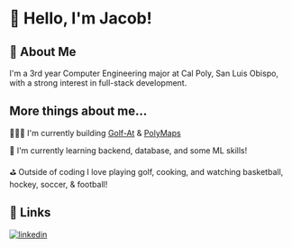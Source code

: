 
# 👋 Hello, I'm Jacob!


## 📖 About Me
I'm a 3rd year Computer Engineering major at Cal Poly, San Luis Obispo, with a strong interest in full-stack development.


## More things about me...
👨🏻‍💻 I'm currently building [Golf-At](https://github.com/jacobponce/golf-rater) & [PolyMaps](https://github.com/jacobponce/maps_project_poly)

🧠 I'm currently learning backend, database, and some ML skills!

⛳ Outside of coding I love playing golf, cooking, and watching basketball, hockey, soccer, & football!

## 🔗 Links
[![linkedin](https://img.shields.io/badge/linkedin-0A66C2?style=for-the-badge&logo=linkedin&logoColor=white)](https://www.linkedin.com/in/jacob-ponce/)

